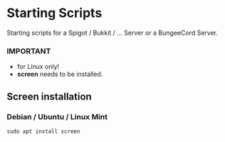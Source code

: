 # Starting Scripts
Starting scripts for a Spigot / Bukkit / ... Server or a BungeeCord Server.


### IMPORTANT
- for Linux only!
- **screen** needs to be installed.

## Screen installation
### Debian / Ubuntu / Linux Mint
```sudo apt install screen```
